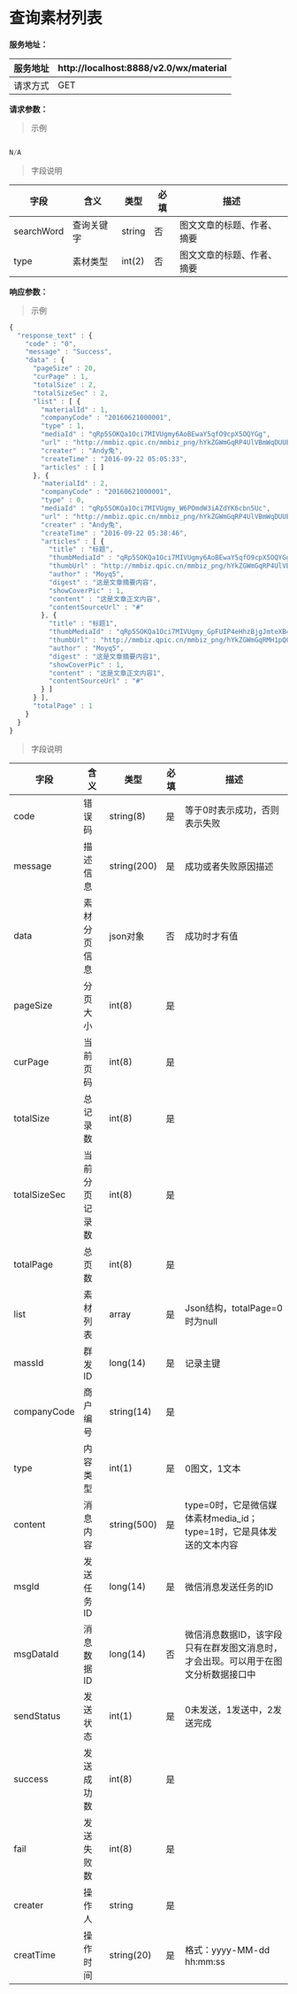 # 查询素材列表

**服务地址：**

| 服务地址 | http:\/\/localhost:8888\/v2.0\/wx\/material |
| --- | --- |
| 请求方式 | GET |

**请求参数：**

> 示例

```js

N/A

```

> 字段说明

| **字段** | **含义** | **类型** | **必填** | **描述** |
| --- | --- | --- | --- | --- |
| searchWord | 查询关键字 | string | 否 | 图文文章的标题、作者、摘要 |
| type | 素材类型 | int(2) | 否 | 图文文章的标题、作者、摘要 |

**响应参数：**

> 示例

```js
{
  "response_text" : {
    "code" : "0",
    "message" : "Success",
    "data" : {
      "pageSize" : 20,
      "curPage" : 1,
      "totalSize" : 2,
      "totalSizeSec" : 2,
      "list" : [ {
        "materialId" : 1,
        "companyCode" : "20160621000001",
        "type" : 1,
        "mediaId" : "qRp5SOKQa1Oci7MIVUgmy6AoBEwaY5qfO9cpX5OQYGg",
        "url" : "http://mmbiz.qpic.cn/mmbiz_png/hYkZGWmGqRP4UlVBmWqDUUEEVeTvVhbxTvCAVBzDT3NSS3u8F000MqyBZGWHy0a1uT0us49NfReCcUiab57zribA/0?wx_fmt=png",
        "creater" : "Andy兔",
        "createTime" : "2016-09-22 05:05:33",
        "articles" : [ ]
      }, {
        "materialId" : 2,
        "companyCode" : "20160621000001",
        "type" : 0,
        "mediaId" : "qRp5SOKQa1Oci7MIVUgmy_W6POmdW3iAZdYK6cbn5Uc",
        "url" : "http://mmbiz.qpic.cn/mmbiz_png/hYkZGWmGqRP4UlVBmWqDUUEEVeTvVhbxTvCAVBzDT3NSS3u8F000MqyBZGWHy0a1uT0us49NfReCcUiab57zribA/0?wx_fmt=png",
        "creater" : "Andy兔",
        "createTime" : "2016-09-22 05:38:46",
        "articles" : [ {
          "title" : "标题",
          "thumbMediaId" : "qRp5SOKQa1Oci7MIVUgmy6AoBEwaY5qfO9cpX5OQYGg",
          "thumbUrl" : "http://mmbiz.qpic.cn/mmbiz_png/hYkZGWmGqRP4UlVBmWqDUUEEVeTvVhbxTvCAVBzDT3NSS3u8F000MqyBZGWHy0a1uT0us49NfReCcUiab57zribA/0?wx_fmt=png",
          "author" : "Moyq5",
          "digest" : "这是文章摘要内容",
          "showCoverPic" : 1,
          "content" : "这是文章正文内容",
          "contentSourceUrl" : "#"
        }, {
          "title" : "标题1",
          "thumbMediaId" : "qRp5SOKQa1Oci7MIVUgmy_GpFUIP4eHhzBjgJmteXB4",
          "thumbUrl" : "http://mmbiz.qpic.cn/mmbiz_png/hYkZGWmGqRMH1pQ0QPVhVXMYJbvpAg1kZ9vCAK4HUZcnfOHBWAApbquvLDiafBHREaBPJV8dE7RyACkyvjzjW1Q/0?wx_fmt=png",
          "author" : "Moyq5",
          "digest" : "这是文章摘要内容1",
          "showCoverPic" : 1,
          "content" : "这是文章正文内容1",
          "contentSourceUrl" : "#"
        } ]
      } ],
      "totalPage" : 1
    }
  }
}
```

> 字段说明

| **字段** | **含义** | **类型** | **必填** | **描述** |
| --- | --- | --- | --- | --- |
| code | 错误码 | string\(8\) | 是 | 等于0时表示成功，否则表示失败 |
| message | 描述信息 | string\(200\) | 是 | 成功或者失败原因描述 |
| data | 素材分页信息 | json对象 | 否 | 成功时才有值 |
| pageSize | 分页大小 | int\(8\) | 是 |  |
| curPage | 当前页码 | int\(8\) | 是 |  |
| totalSize | 总记录数 | int\(8\) | 是 |  |
| totalSizeSec | 当前分页记录数 | int\(8\) | 是 |  |
| totalPage | 总页数 | int\(8\) | 是 |  |
| list | 素材列表 | array | 是 | Json结构，totalPage=0时为null |
| massId | 群发ID | long\(14\) | 是 | 记录主键 |
| companyCode | 商户编号 | string\(14\) | 是 |  |
| type | 内容类型 | int\(1\) | 是 | 0图文，1文本 |
| content | 消息内容 | string\(500\) | 是 | type=0时，它是微信媒体素材media\_id；type=1时，它是具体发送的文本内容 |
| msgId | 发送任务ID | long\(14\) | 是 | 微信消息发送任务的ID |
| msgDataId | 消息数据ID | long\(14\) | 否 | 微信消息数据ID，该字段只有在群发图文消息时，才会出现。可以用于在图文分析数据接口中 |
| sendStatus | 发送状态 | int\(1\) | 是 | 0未发送，1发送中，2发送完成 |
| success | 发送成功数 | int\(8\) | 是 |  |
| fail | 发送失败数 | int\(8\) | 是 |  |
| creater | 操作人 | string | 是 |  |
| creatTime | 操作时间 | string\(20\) | 是 | 格式：yyyy-MM-dd hh:mm:ss |

